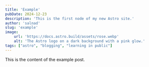 ```yaml
---
title: 'Example'
pubDate: 2024-12-23
description: 'This is the first node of my new Astro site.'
author: 'salnad'
slug: 'example'
image:
    url: 'https://docs.astro.build/assets/rose.webp'
    alt: 'The Astro logo on a dark background with a pink glow.'
tags: ["astro", "blogging", "learning in public"]
---
```


This is the content of the example post.